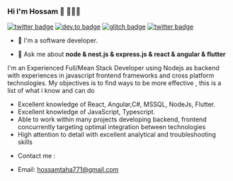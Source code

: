 ### Hi I'm Hossam 👋 👨🏻‍💻

[![twitter badge](https://img.shields.io/badge/twitter-@hossamtaha771-%231FA1F1?style=flat&logo=twitter&logoColor=white)](https://twitter.com/hossamtaha771)
[![dev.to badge](https://img.shields.io/badge/linkedin-hossamtaha-%230177B5?style=flat&logo=linkedin)](https://www.linkedin.com/in/hossamtaha/)
[![glitch badge](https://img.shields.io/badge/youtube-hossamtaha-%23FF0000?style=flat&logo=youtube)](https://www.youtube.com/channel/UC9PNFk1HkaFmO0aHacGnWRQ?view_as=subscriber)
[![twitter badge](https://img.shields.io/badge/instagram-hossam7815-%23E4415F?style=flat&logo=instagram&logoColor=white)](https://www.instagram.com/hossam7815/)


- 🔭 I'm a software developer.

- 💬 Ask me about **node & nest.js & express.js & react & angular & flutter**

I'm an Experienced Full/Mean Stack Developer using Nodejs as backend with experiences in javascript frontend frameworks and cross platform technologies.
My objectives is to find ways to be more effective , this is a list of what i know and can do

* Excellent knowledge of React, Angular,C#, MSSQL, NodeJs, Flutter.
* Excellent knowledge of JavaScript, Typescript.
* Able to work within many projects developing backend, frontend concurrently targeting optimal integration between technologies
* High attention to detail with excellent analytical and troubleshooting skills


- Contact me :
* Email: hossamtaha771@gmail.com
